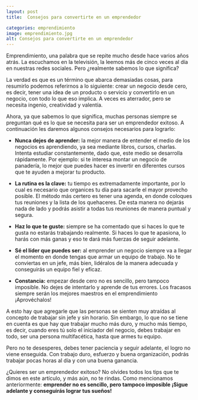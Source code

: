 ```yaml
---
layout: post
title:  Consejos para convertirte en un emprendedor

categories: emprendimiento
image: emprendimiento.jpg
alt: Consejos para convertirte en un emprendedor
---
```


Emprendimiento, una palabra que se repite mucho desde hace varios años atrás. La escuchamos en la televisión, la leemos más de cinco veces al día en nuestras redes sociales. Pero ¿realmente sabemos lo que significa?

La verdad es que es un término que abarca demasiadas cosas, para resumirlo podemos referirnos a lo siguiente: crear un negocio desde cero, es decir, tener una idea de un producto o servicio y convertirlo en un negocio, con todo lo que eso implica. A veces es aterrador, pero se necesita ingenio, creatividad y valentía.

Ahora, ya que sabemos lo que significa, muchas personas siempre se preguntan qué es lo que se necesita para ser un emprendedor exitoso. A continuación les daremos algunos consejos necesarios para lograrlo:

- **Nunca dejes de aprender:** la mejor manera de entender el medio de los negocios es aprendiendo, ya sea mediante libros, cursos, charlas. Intenta estudiar constantemente, dado que, este medio se desarrolla rápidamente. Por ejemplo: si te interesa montar un negocio de panadería, lo mejor que puedes hacer es invertir en diferentes cursos que te ayuden a mejorar tu producto.

- **La rutina es la clave:** tu tiempo es extremadamente importante, por lo cual es necesario que organices tu día para sacarle el mayor provecho posible. El método más certero es tener una agenda, en donde coloques tus reuniones y la lista de los quehaceres. De esta manera no dejarás nada de lado y podrás asistir a todas tus reuniones de manera puntual y segura.

- **Haz lo que te guste:** siempre se ha comentado que si haces lo que te gusta no estarás trabajando realmente. Si haces lo que te apasiona, lo harás con más ganas y eso te dará más fuerzas de seguir adelante.

- **Sé el líder que puedes ser:** al emprender un negocio siempre va a llegar el momento en donde tengas que armar un equipo de trabajo. No te conviertas en un jefe, más bien, lidéralos de la manera adecuada y conseguirás un equipo fiel y eficaz.

- **Constancia:** empezar desde cero no es sencillo, pero tampoco imposible. No dejes de intentarlo y aprende de tus errores. Los fracasos siempre serán los mejores maestros en el emprendimiento ¡Aprovéchalos!

A esto hay que agregarle que las personas se sienten muy atraídas al concepto de trabajar sin jefe y sin horario. Sin embargo, lo que no se tiene en cuenta es que hay que trabajar mucho más duro, y mucho más tiempo, es decir, cuando eres tú solo el iniciador del negocio, debes trabajar en todo, ser una persona multifacética, hasta que armes tu equipo.

Pero no te desesperes, debes tener paciencia y seguir adelante, el logro no viene enseguida. Con trabajo duro, esfuerzo y buena organización, podrás trabajar pocas horas al día y con una buena ganancia.

¿Quieres ser un emprendedor exitoso? No olvides todos los tips que te dimos en este artículo, y más aún, no te rindas. Como mencionamos anteriormente: **emprender no es sencillo, pero tampoco imposible ¡Sigue adelante y conseguirás lograr tus sueños!**